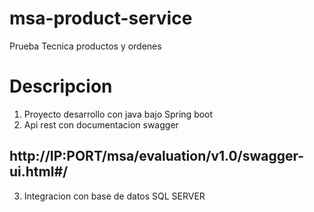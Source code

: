 # msa-product-service
Prueba Tecnica productos y ordenes

# Descripcion

1. Proyecto desarrollo con java bajo Spring boot
2. Api rest con documentacion swagger 

## http://IP:PORT/msa/evaluation/v1.0/swagger-ui.html#/

3. Integracion con base de datos SQL SERVER